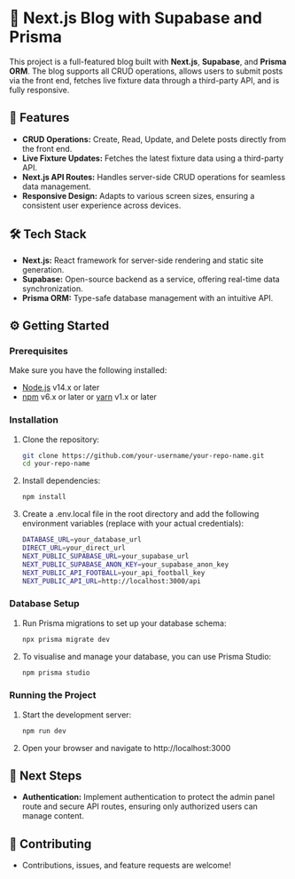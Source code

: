 # 📝 Next.js Blog with Supabase and Prisma

This project is a full-featured blog built with **Next.js**, **Supabase**, and **Prisma ORM**. The blog supports all CRUD operations, allows users to submit posts via the front end, fetches live fixture data through a third-party API, and is fully responsive.

## 🚀 Features
- **CRUD Operations:** Create, Read, Update, and Delete posts directly from the front end.
- **Live Fixture Updates:** Fetches the latest fixture data using a third-party API.
- **Next.js API Routes:** Handles server-side CRUD operations for seamless data management.
- **Responsive Design:** Adapts to various screen sizes, ensuring a consistent user experience across devices.

## 🛠️ Tech Stack
- **Next.js:** React framework for server-side rendering and static site generation.
- **Supabase:** Open-source backend as a service, offering real-time data synchronization.
- **Prisma ORM:** Type-safe database management with an intuitive API.

## ⚙️ Getting Started

### Prerequisites
Make sure you have the following installed:
- [Node.js](https://nodejs.org/) v14.x or later
- [npm](https://www.npmjs.com/) v6.x or later or [yarn](https://yarnpkg.com/) v1.x or later

### Installation
1. Clone the repository:
   ```bash
   git clone https://github.com/your-username/your-repo-name.git
   cd your-repo-name

2. Install dependencies:
   ```bash
   npm install

3. Create a .env.local file in the root directory and add the following environment variables (replace with your actual credentials):
   ```bash
   DATABASE_URL=your_database_url
   DIRECT_URL=your_direct_url
   NEXT_PUBLIC_SUPABASE_URL=your_supabase_url
   NEXT_PUBLIC_SUPABASE_ANON_KEY=your_supabase_anon_key
   NEXT_PUBLIC_API_FOOTBALL=your_api_football_key
   NEXT_PUBLIC_API_URL=http://localhost:3000/api

### Database Setup
1. Run Prisma migrations to set up your database schema:
   ```bash
   npx prisma migrate dev
2. To visualise and manage your database, you can use Prisma Studio:
   ```bash
   npm prisma studio

### Running the Project
1. Start the development server:
   ```bash
   npm run dev
2. Open your browser and navigate to http://localhost:3000

## 🔐 Next Steps
- **Authentication:** Implement authentication to protect the admin panel route and secure API routes, ensuring only authorized users can manage content.

## 🤝 Contributing
- Contributions, issues, and feature requests are welcome!